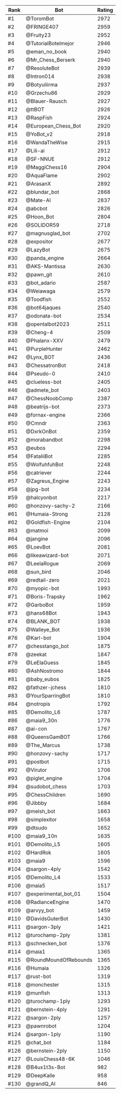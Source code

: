 Rank|Bot|Rating
---|---|---
#1|@ToromBot|2972
#2|@FRINGE407|2959
#3|@Fruity23|2952
#4|@TutorialBotelmejor|2946
#5|@eman_no_book|2940
#6|@Mr_Chess_Berserk|2940
#7|@ResoluteBot|2939
#8|@Intron014|2938
#9|@Botyuliirma|2937
#10|@Grzechu86|2929
#11|@Blauer-Rausch|2927
#12|@ttBOT|2926
#13|@RaspFish|2924
#14|@European_Chess_Bot|2920
#15|@YoBot_v2|2918
#16|@WandaTheWise|2915
#17|@Lili-ai|2912
#18|@SF-NNUE|2912
#19|@MaggiChess16|2904
#20|@AquaFlame|2902
#21|@ArasanX|2892
#22|@blundar_bot|2868
#23|@Mate-AI|2837
#24|@abcbot|2826
#25|@Hoon_Bot|2804
#26|@SOLIDOR59|2718
#27|@magnusglad_bot|2702
#28|@expositor|2677
#29|@LazyBot|2675
#30|@panda_engine|2664
#31|@AKS-Mantissa|2630
#32|@pawn_git|2610
#33|@bot_adario|2587
#34|@Weiawaga|2579
#35|@Toodfish|2552
#36|@bot64jaques|2540
#37|@odonata-bot|2534
#38|@opentalbot2023|2511
#39|@Cheng-4|2509
#40|@Phalanx-XXV|2479
#41|@PurpleHunter|2462
#42|@Lynx_BOT|2436
#43|@ChessatronBot|2418
#44|@Pseudo-0|2410
#45|@clueless-bot|2405
#46|@admete_bot|2403
#47|@ChessNoobComp|2387
#48|@beatrijs-bot|2373
#49|@fornax-engine|2366
#50|@Cmndr|2363
#51|@DxrkOnBot|2359
#52|@morabandbot|2298
#53|@eubos|2294
#54|@FataliiBot|2285
#55|@WolfuhfuhBot|2248
#56|@catriever|2244
#57|@Zagreus_Engine|2243
#58|@jpg-bot|2234
#59|@halcyonbot|2217
#60|@honzovy-sachy-2|2166
#61|@Humaia-Strong|2128
#62|@Goldfish-Engine|2104
#63|@matmoi|2099
#64|@jangine|2096
#65|@LoevBot|2081
#66|@likeawizard-bot|2071
#67|@LeelaRogue|2069
#68|@sun_bird|2046
#69|@redtail-zero|2021
#70|@myopic-bot|1993
#71|@Boris-Trapsky|1962
#72|@GarboBot|1959
#73|@hans68Bot|1943
#74|@BLANK_BOT|1938
#75|@Walleye_Bot|1936
#76|@Karl-bot|1904
#77|@chesstango_bot|1875
#78|@zeekat|1847
#79|@LeElaGuess|1845
#80|@AshNostromo|1844
#81|@baby_eubos|1825
#82|@fathzer-jchess|1810
#83|@YourSparringBot|1810
#84|@notropis|1792
#85|@Demolito_L6|1787
#86|@maia9_30n|1776
#87|@ai-con|1767
#88|@QueensGamBOT|1766
#89|@The_Marcus|1738
#90|@honzovy-sachy|1717
#91|@postbot|1715
#92|@Virutor|1706
#93|@piglet_engine|1704
#94|@sudobot_chess|1703
#95|@ChessChildren|1690
#96|@Jibbby|1684
#97|@melsh_bot|1663
#98|@simplexitor|1658
#99|@dtsudo|1652
#100|@maia9_10n|1635
#101|@Demolito_L5|1605
#102|@HardRok|1605
#103|@maia9|1596
#104|@sargon-4ply|1542
#105|@Demolito_L4|1533
#106|@maia5|1517
#107|@experimental_bot_01|1504
#108|@RadianceEngine|1470
#109|@arvyy_bot|1459
#110|@DavidsGuterBot|1430
#111|@sargon-3ply|1421
#112|@turochamp-2ply|1381
#113|@schnecken_bot|1376
#114|@maia1|1365
#115|@RoundMoundOfRebounds|1365
#116|@Humaia|1326
#117|@rust-bot|1319
#118|@monchester|1315
#119|@munfish|1313
#120|@turochamp-1ply|1293
#121|@bernstein-4ply|1291
#122|@sargon-2ply|1257
#123|@pawnrobot|1204
#124|@sargon-1ply|1190
#125|@chat_bot|1184
#126|@bernstein-2ply|1150
#127|@LouisChess48-6K|1046
#128|@B4ux1t3s-Bot|982
#129|@DeepKalle|958
#130|@grandQ_AI|846
